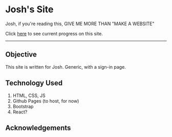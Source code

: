 # Josh's Site
Josh, if you're reading this, GIVE ME MORE THAN "MAKE A WEBSITE"

Click [here](https://cml2377.github.io/joshsite/) to see current progress on this site.
<hr>

## Objective
This site is written for Josh. Generic, with a sign-in page.

## Technology Used
1. HTML, CSS, JS
2. Github Pages (to host, for now)
3. Bootstrap
4. React?

## Acknowledgements

